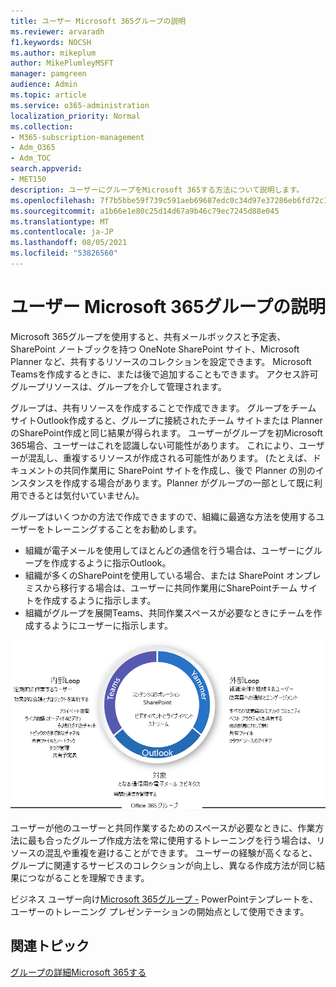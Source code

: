 ```yaml
---
title: ユーザー Microsoft 365グループの説明
ms.reviewer: arvaradh
f1.keywords: NOCSH
ms.author: mikeplum
author: MikePlumleyMSFT
manager: pamgreen
audience: Admin
ms.topic: article
ms.service: o365-administration
localization_priority: Normal
ms.collection:
- M365-subscription-management
- Adm_O365
- Adm_TOC
search.appverid:
- MET150
description: ユーザーにグループをMicrosoft 365する方法について説明します。
ms.openlocfilehash: 7f7b5bbe59f739c591aeb69687edc0c34d97e37286eb6fd72c1bde02cc1b6ea3
ms.sourcegitcommit: a1b66e1e80c25d14d67a9b46c79ec7245d88e045
ms.translationtype: MT
ms.contentlocale: ja-JP
ms.lasthandoff: 08/05/2021
ms.locfileid: "53826560"
---
```

# <a name="explaining-microsoft-365-groups-to-your-users"></a>ユーザー Microsoft 365グループの説明

Microsoft 365グループを使用すると、共有メールボックスと予定表、SharePoint ノートブックを持つ OneNote SharePoint サイト、Microsoft Planner など、共有するリソースのコレクションを設定できます。 Microsoft Teamsを作成するときに、または後で追加することもできます。 アクセス許可グループリソースは、グループを介して管理されます。

グループは、共有リソースを作成することで作成できます。 グループをチーム サイトOutlook作成すると、グループに接続されたチーム サイトまたは Planner のSharePoint作成と同じ結果が得られます。 ユーザーがグループを初Microsoft 365場合、ユーザーはこれを認識しない可能性があります。 これにより、ユーザーが混乱し、重複するリソースが作成される可能性があります。 (たとえば、ドキュメントの共同作業用に SharePoint サイトを作成し、後で Planner の別のインスタンスを作成する場合があります。Planner がグループの一部として既に利用できるとは気付いていません)。

グループはいくつかの方法で作成できますので、組織に最適な方法を使用するユーザーをトレーニングすることをお勧めします。

- 組織が電子メールを使用してほとんどの通信を行う場合は、ユーザーにグループを作成するように指示Outlook。
- 組織が多くのSharePointを使用している場合、または SharePoint オンプレミスから移行する場合は、ユーザーに共同作業用にSharePointチーム サイトを作成するように指示します。
- 組織がグループを展開Teams、共同作業スペースが必要なときにチームを作成するようにユーザーに指示します。

[![イメージ desc ](../../media/03.png)](../../media/03.png#lightbox)

ユーザーが他のユーザーと共同作業するためのスペースが必要なときに、作業方法に最も合ったグループ作成方法を常に使用するトレーニングを行う場合は、リソースの混乱や重複を避けることができます。 ユーザーの経験が高くなると、グループに関連するサービスのコレクションが向上し、異なる作成方法が同じ結果につながることを理解できます。

ビジネス ユーザー向け[Microsoft 365グループ -](https://www.microsoft.com/download/details.aspx?id=102396) PowerPointテンプレートを、ユーザーのトレーニング プレゼンテーションの開始点として使用できます。

## <a name="related-topics"></a>関連トピック

[グループの詳細Microsoft 365する](https://support.microsoft.com/office/b565caa1-5c40-40ef-9915-60fdb2d97fa2)
